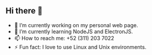 ## Hi there 👋

<!--
**lalosp/lalosp** is a ✨ _special_ ✨ repository because its `README.md` (this file) appears on your GitHub profile.

Here are some ideas to get you started:

- 🔭 I’m currently working on ...
- 🌱 I’m currently learning ...
- 👯 I’m looking to collaborate on ...
- 🤔 I’m looking for help with ...
- 💬 Ask me about ...
- 📫 How to reach me: ...
- 😄 Pronouns: ...
- ⚡ Fun fact: ...
-->

- 🔭 I’m currently working on my personal web page.
- 🌱 I’m currently learning NodeJS and ElectronJS.
- 📫 How to reach me: +52 (311) 203 7022
- ⚡ Fun fact: I love to use Linux and Unix environments.
